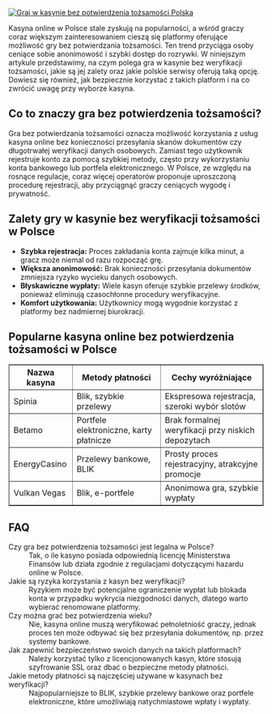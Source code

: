 [![Graj w kasynie bez potwierdzenia tożsamości Polska](https://123-caf.pages.dev/gitsignup.png)](https://vrmoo.ru/Bt82HjjY)

<p>Kasyna online w Polsce stale zyskują na popularności, a wśród graczy coraz większym zainteresowaniem cieszą się platformy oferujące możliwość gry bez potwierdzania tożsamości. Ten trend przyciąga osoby ceniące sobie anonimowość i szybki dostęp do rozrywki. W niniejszym artykule przedstawimy, na czym polega gra w kasynie bez weryfikacji tożsamości, jakie są jej zalety oraz jakie polskie serwisy oferują taką opcję. Dowiesz się również, jak bezpiecznie korzystać z takich platform i na co zwrócić uwagę przy wyborze kasyna.</p>  <h2>Co to znaczy gra bez potwierdzenia tożsamości?</h2> <p>Gra bez potwierdzania tożsamości oznacza możliwość korzystania z usług kasyna online bez konieczności przesyłania skanów dokumentów czy długotrwałej weryfikacji danych osobowych. Zamiast tego użytkownik rejestruje konto za pomocą szybkiej metody, często przy wykorzystaniu konta bankowego lub portfela elektronicznego. W Polsce, ze względu na rosnące regulacje, coraz więcej operatorów proponuje uproszczoną procedurę rejestracji, aby przyciągnąć graczy ceniących wygodę i prywatność.</p>  <h2>Zalety gry w kasynie bez weryfikacji tożsamości w Polsce</h2> <ul> <li><strong>Szybka rejestracja:</strong> Proces zakładania konta zajmuje kilka minut, a gracz może niemal od razu rozpocząć grę.</li> <li><strong>Większa anonimowość:</strong> Brak konieczności przesyłania dokumentów zmniejsza ryzyko wycieku danych osobowych.</li> <li><strong>Błyskawiczne wypłaty:</strong> Wiele kasyn oferuje szybkie przelewy środków, ponieważ eliminują czasochłonne procedury weryfikacyjne.</li> <li><strong>Komfort użytkowania:</strong> Użytkownicy mogą wygodnie korzystać z platformy bez nadmiernej biurokracji.</li> </ul>  <h2>Popularne kasyna online bez potwierdzenia tożsamości w Polsce</h2> <table border="1" cellspacing="0" cellpadding="5"> <thead> <tr> <th>Nazwa kasyna</th> <th>Metody płatności</th> <th>Cechy wyróżniające</th> </tr> </thead> <tbody> <tr> <td>Spinia</td> <td>Blik, szybkie przelewy</td> <td>Ekspresowa rejestracja, szeroki wybór slotów</td> </tr> <tr> <td>Betamo</td> <td>Portfele elektroniczne, karty płatnicze</td> <td>Brak formalnej weryfikacji przy niskich depozytach</td> </tr> <tr> <td>EnergyCasino</td> <td>Przelewy bankowe, BLIK</td> <td>Prosty proces rejestracyjny, atrakcyjne promocje</td> </tr> <tr> <td>Vulkan Vegas</td> <td>Blik, e-portfele</td> <td>Anonimowa gra, szybkie wypłaty</td> </tr> </tbody> </table>  <h2>FAQ</h2> <dl> <dt>Czy gra bez potwierdzenia tożsamości jest legalna w Polsce?</dt> <dd>Tak, o ile kasyno posiada odpowiednią licencję Ministerstwa Finansów lub działa zgodnie z regulacjami dotyczącymi hazardu online w Polsce.</dd>  <dt>Jakie są ryzyka korzystania z kasyn bez weryfikacji?</dt> <dd>Ryzykiem może być potencjalne ograniczenie wypłat lub blokada konta w przypadku wykrycia niezgodności danych, dlatego warto wybierać renomowane platformy.</dd>  <dt>Czy można grać bez potwierdzenia wieku?</dt> <dd>Nie, kasyna online muszą weryfikować pełnoletniość graczy, jednak proces ten może odbywać się bez przesyłania dokumentów, np. przez systemy bankowe.</dd>  <dt>Jak zapewnić bezpieczeństwo swoich danych na takich platformach?</dt> <dd>Należy korzystać tylko z licencjonowanych kasyn, które stosują szyfrowanie SSL oraz dbać o bezpieczne metody płatności.</dd>  <dt>Jakie metody płatności są najczęściej używane w kasynach bez weryfikacji?</dt> <dd>Najpopularniejsze to BLIK, szybkie przelewy bankowe oraz portfele elektroniczne, które umożliwiają natychmiastowe wpłaty i wypłaty.</dd> </dl>